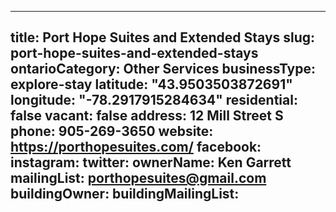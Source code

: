 
---
title: Port Hope Suites and Extended Stays
slug: port-hope-suites-and-extended-stays
ontarioCategory: Other Services
businessType: explore-stay
latitude: "43.9503503872691"
longitude: "-78.2917915284634"
residential: false
vacant: false
address: 12 Mill Street S
phone: 905-269-3650
website: https://porthopesuites.com/
facebook: 
instagram: 
twitter: 
ownerName: Ken Garrett
mailingList: porthopesuites@gmail.com 
buildingOwner: 
buildingMailingList: 
---

